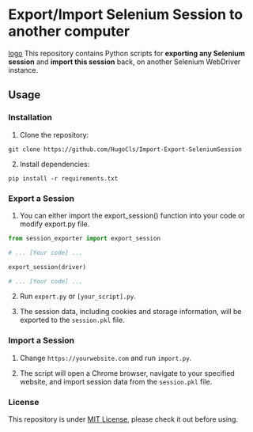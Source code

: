 # Export/Import Selenium Session to another computer
[logo](https://upload.wikimedia.org/wikipedia/commons/d/d5/Selenium_Logo.png)
This repository contains Python scripts for **exporting any Selenium session**  and **import this session** back, on another  Selenium WebDriver instance.

## Usage
### Installation
1. Clone the repository:
```shell
git clone https://github.com/HugoCls/Import-Export-SeleniumSession
```
2. Install dependencies:
```shell
pip install -r requirements.txt
```

### Export a Session
1. You can either import the export_session() function into your code or modify export.py file.
```python
from session_exporter import export_session

# ... [Your code] ...

export_session(driver)

# ... [Your code] ...
```

2. Run `export.py` or `[your_script].py`.

3. The session data, including cookies and storage information, will be exported to the `session.pkl` file.

### Import a Session
1. Change `https://yourwebsite.com` and run `import.py`.

2. The script will open a Chrome browser, navigate to your specified website, and import session data from the `session.pkl` file.

### License

This repository is under [MIT License](https://github.com/HugoCls/Import-Export-SeleniumSession/blob/main/LICENCE), please check it out before using.
